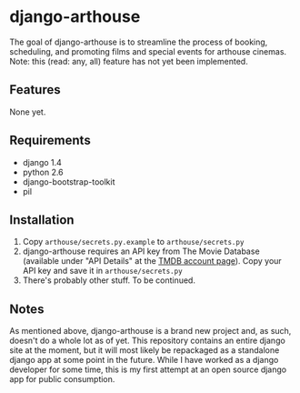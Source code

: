 django-arthouse
===============
The goal of django-arthouse is to streamline the process of booking, scheduling, and promoting films and special events for arthouse cinemas. Note: this (read: any, all) feature has not yet been implemented.

Features
--------
None yet.

Requirements
------------
 * django 1.4
 * python 2.6
 * django-bootstrap-toolkit
 * pil

Installation
------------
 1. Copy `arthouse/secrets.py.example` to `arthouse/secrets.py`
 2. django-arthouse requires an API key from The Movie Database (available under "API Details" at the [TMDB account page](https://www.themoviedb.org/account)). Copy your API key and save it in `arthouse/secrets.py`
 3. There's probably other stuff. To be continued.

Notes
-----
As mentioned above, django-arthouse is a brand new project and, as such, doesn't do a whole lot as of yet. This repository contains an entire django site at the moment, but it will most likely be repackaged as a standalone django app at some point in the future. While I have worked as a django developer for some time, this is my first attempt at an open source django app for public consumption.